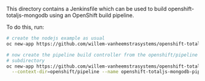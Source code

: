 This directory contains a Jenkinsfile which can be used to build
openshift-totaljs-mongodb using an OpenShift build pipeline.

To do this, run:

```bash
# create the nodejs example as usual
oc new-app https://github.com/willem-vanheemstrasystems/openshift-totaljs-mongodb

# now create the pipeline build controller from the openshift/pipeline
# subdirectory
oc new-app https://github.com/willem-vanheemstrasystems/openshift-totaljs-mongodb \
  --context-dir=openshift/pipeline --name openshift-totaljs-mongodb-pipeline
```

